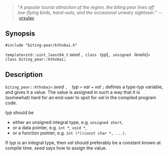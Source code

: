 > "*A popular tourist attraction of the region, the biting pear lives off low-flying birds, hand-outs, and the occasional unwary sightseer.*" --&nbsp;[ursulav](http://ursulav.deviantart.com/art/The-Biting-Pear-of-Salamanca-29677500)

## Synopsis

`#include "biting-pear/kthxbai.h"`

`template<std::uint_least64_t` *seed* `, class ` *typ*[`, unsigned ` *levels*]`>`<br>`class biting_pear::kthxbai;`

## Description

`biting_pear::kthxbai<` *seed* `,  `*typ* `>` *var* `=` *val* `;` defines a type-*typ* variable, and gives it a value. The value is assigned in such a way that it is (somewhat) hard for an end-user to spot for *val* in the compiled program code.

*typ* should be

- either an unsigned integral type, e.g. `unsigned short`,
- or a data pointer, e.g. `int *`, `void *`,
- or a function pointer, e.g. `int (*)(const char *, ...)`.

If *typ* is an integral type, then *val* should preferably be a constant known at compile time. *seed* says how to assign the value.

